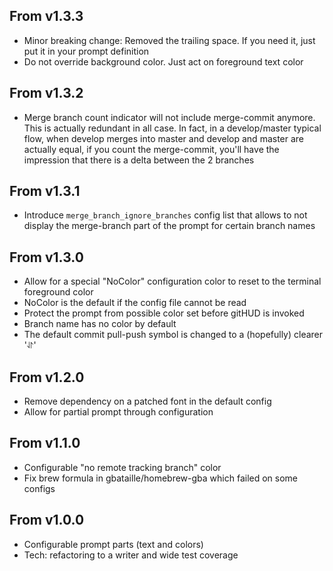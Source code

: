 From v1.3.3
-----------
* Minor breaking change: Removed the trailing space. If you need it, just put
  it in your prompt definition
* Do not override background color. Just act on foreground text color

From v1.3.2
-----------
* Merge branch count indicator will not include merge-commit anymore. This is
  actually redundant in all case. In fact, in a develop/master typical flow,
when develop merges into master and develop and master are actually equal, if
you count the merge-commit, you'll have the impression that there is a delta
between the 2 branches

From v1.3.1
-----------
* Introduce `merge_branch_ignore_branches` config list that allows to not
  display the merge-branch part of the prompt for certain branch names

From v1.3.0
-----------
* Allow for a special "NoColor" configuration color to reset to the terminal
  foreground color
* NoColor is the default if the config file cannot be read
* Protect the prompt from possible color set before gitHUD is invoked
* Branch name has no color by default
* The default commit pull-push symbol is changed to a (hopefully) clearer '⥯'

From v1.2.0
-----------
* Remove dependency on a patched font in the default config
* Allow for partial prompt through configuration

From v1.1.0
-----------
* Configurable "no remote tracking branch" color
* Fix brew formula in gbataille/homebrew-gba which failed on some configs

From v1.0.0
-----------
* Configurable prompt parts (text and colors)
* Tech: refactoring to a writer and wide test coverage
